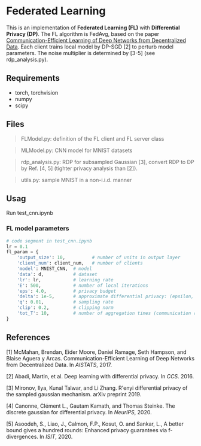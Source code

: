 # Federated Learning

This is an implementation of **Federated Learning (FL)** with **Differential Privacy (DP)**. The FL algorithm is FedAvg, based on the paper [Communication-Efficient Learning of Deep Networks from Decentralized Data](https://arxiv.org/abs/1602.05629). Each client trains local model by DP-SGD [2] to perturb model parameters. The noise multiplier is determined by [3-5] (see rdp_analysis.py). 

## Requirements
- torch, torchvision
- numpy
- scipy

## Files
> FLModel.py: definition of the FL client and FL server class

> MLModel.py: CNN model for MNIST datasets

> rdp_analysis.py: RDP for subsampled Gaussian [3], convert RDP to DP by Ref. [4, 5] (tighter privacy analysis than [2]).

> utils.py: sample MNIST in a non-i.i.d. manner

## Usag
Run test_cnn.ipynb

### FL model parameters
```python
# code segment in test_cnn.ipynb
lr = 0.1
fl_param = {
    'output_size': 10,          # number of units in output layer
    'client_num': client_num,   # number of clients
    'model': MNIST_CNN,  # model
    'data': d,           # dataset
    'lr': lr,            # learning rate
    'E': 500,            # number of local iterations
    'eps': 4.0,          # privacy budget
    'delta': 1e-5,       # approximate differential privacy: (epsilon, delta)-DP
    'q': 0.01,           # sampling rate
    'clip': 0.2,         # clipping norm
    'tot_T': 10,         # number of aggregation times (communication rounds)
}
```


## References
[1] McMahan, Brendan, Eider Moore, Daniel Ramage, Seth Hampson, and Blaise Aguera y Arcas. Communication-Efficient Learning of Deep Networks from Decentralized Data. In *AISTATS*, 2017.

[2] Abadi, Martin, et al. Deep learning with differential privacy. In *CCS*. 2016.

[3] Mironov, Ilya, Kunal Talwar, and Li Zhang. R\'enyi differential privacy of the sampled gaussian mechanism. arXiv preprint 2019.

[4] Canonne, Clément L., Gautam Kamath, and Thomas Steinke. The discrete gaussian for differential privacy. In *NeurIPS*, 2020.

[5] Asoodeh, S., Liao, J., Calmon, F.P., Kosut, O. and Sankar, L., A better bound gives a hundred rounds: Enhanced privacy guarantees via f-divergences. In *ISIT*, 2020.